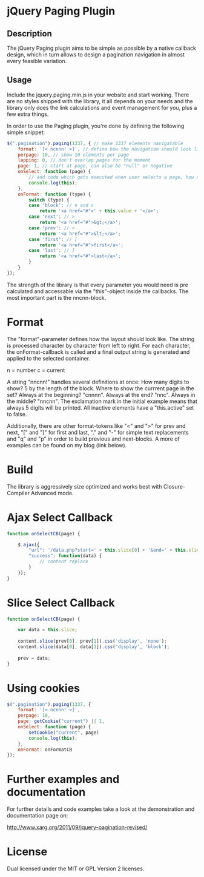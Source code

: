 jQuery Paging Plugin
====================

Description
-----------
The jQuery Paging plugin aims to be simple as possible by a native callback design, which in turn allows to design a pagination navigation in almost every feasible variation.

Usage
-----
Include the jquery.paging.min.js in your website and start working. There are no styles shipped with the library, it all depends on your needs and the library only does the link calculations and event management for you, plus a few extra things.

In order to use the Paging plugin, you're done by defining the following simple snippet:

```javascript
$(".pagination").paging(1337, { // make 1337 elements navigatable
	format: '[< ncnnn! >]', // define how the navigation should look like and in which order onFormat() get's called
	perpage: 10, // show 10 elements per page
	lapping: 0, // don't overlap pages for the moment
	page: 1, // start at page, can also be "null" or negative
	onSelect: function (page) {
		// add code which gets executed when user selects a page, how about $.ajax() or $(...).slice()?
		console.log(this);
	},
	onFormat: function (type) {
		switch (type) {
		case 'block': // n and c
			return '<a href="#">' + this.value + '</a>';
		case 'next': // >
			return '<a href="#">&gt;</a>';
		case 'prev': // <
			return '<a href="#">&lt;</a>';
		case 'first': // [
			return '<a href="#">first</a>';
		case 'last': // ]
			return '<a href="#">last</a>';
		}
	}
});
```

The strength of the library is that every parameter you would need is pre calculated and accessable via the "this"-object inside the callbacks. The most important part is the nncnn-block.


Format
======
The "format"-parameter defines how the layout should look like. The string is processed character by character from left to right. For each character, the onFormat-callback is called and a final output string is generated and applied to the selected container.

n = number
c = current

A string "nncnn!" handles several definitions at once: How many digits to show? 5 by the length of the block. Where to show the currrent page in the set? Always at the beginning? "cnnnn". Always at the end? "nnc". Always in the middle? "nncnn". The exclamation mark in the initial example means that always 5 digits will be printed. All inactive elements have a "this.active" set to false.

Additionally, there are other format-tokens like "<" and ">" for prev and next, "[" and "]" for first and last, "." and "-" for simple text replacements and "q" and "p" in order to build previous and next-blocks. A more of examples can be found on my blog (link below).


Build
=====
The library is aggressively size optimized and works best with Closure-Compiler Advanced mode.



Ajax Select Callback
====================
```javascript
function onSelectCB(page) {

	$.ajax({
		"url": '/data.php?start=' + this.slice[0] + '&end=' + this.slice[1] + '&page=' + page,
		"success": function(data) {
			// content replace
		}
	});
}
```

Slice Select Callback
======================
```javascript
function onSelectCB(page) {

	var data = this.slice;
	
	content.slice(prev[0], prev[1]).css('display', 'none');
	content.slice(data[0], data[1]).css('display', 'block');
	
	prev = data;
}
```

Using cookies
=============
```javascript
$(".pagination").paging(1337, {
	format: '[< ncnnn! >]',
	perpage: 10,
	page: getCookie("current") || 1,
	onSelect: function (page) {
		setCookie("current", page)
		console.log(this);
	},
	onFormat: onFormatCB
});
```


Further examples and documentation
==========================
For further details and code examples take a look at the demonstration and documentation page on:

http://www.xarg.org/2011/09/jquery-pagination-revised/

License
======
Dual licensed under the MIT or GPL Version 2 licenses.
